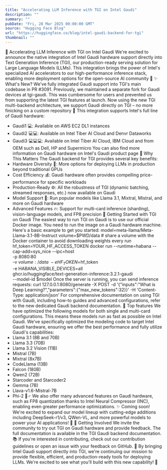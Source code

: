 ```yaml
---
title: "Accelerating LLM Inference with TGI on Intel Gaudi"
description: ""
summary: ""
pubDate: "Fri, 28 Mar 2025 00:00:00 GMT"
source: "Hugging Face Blog"
url: "https://huggingface.co/blog/intel-gaudi-backend-for-tgi"
thumbnail: ""
---
```


🚀 Accelerating LLM Inference with TGI on Intel Gaudi
We're excited to announce the native integration of Intel Gaudi hardware support directly into Text Generation Inference (TGI), our production-ready serving solution for Large Language Models (LLMs). This integration brings the power of Intel's specialized AI accelerators to our high-performance inference stack, enabling more deployment options for the open-source AI community 🎉
✨ What's New?
We've fully integrated Gaudi support into TGI's main codebase in PR #3091. Previously, we maintained a separate fork for Gaudi devices at tgi-gaudi. This was cumbersome for users and prevented us from supporting the latest TGI features at launch. Now using the new TGI multi-backend architecture, we support Gaudi directly on TGI – no more finicking on a custom repository 🙌
This integration supports Intel's full line of Gaudi hardware:
- Gaudi1 💻: Available on AWS EC2 DL1 instances
- Gaudi2 💻💻: Available on Intel Tiber AI Cloud and Denvr Dataworks
- Gaudi3 💻💻💻: Available on Intel Tiber AI Cloud, IBM Cloud and from OEM such as Dell, HP and Supermicro
You can also find more information on Gaudi hardware on Intel's Gaudi product page
🌟 Why This Matters
The Gaudi backend for TGI provides several key benefits:
- Hardware Diversity 🔄: More options for deploying LLMs in production beyond traditional GPUs
- Cost Efficiency 💰: Gaudi hardware often provides compelling price-performance for specific workloads
- Production-Ready ⚙️: All the robustness of TGI (dynamic batching, streamed responses, etc.) now available on Gaudi
- Model Support 🤖: Run popular models like Llama 3.1, Mixtral, Mistral, and more on Gaudi hardware
- Advanced Features 🔥: Support for multi-card inference (sharding), vision-language models, and FP8 precision
🚦 Getting Started with TGI on Gaudi
The easiest way to run TGI on Gaudi is to use our official Docker image. You need to run the image on a Gaudi hardware machine. Here's a basic example to get you started:
model=meta-llama/Meta-Llama-3.1-8B-Instruct
volume=$PWD/data # share a volume with the Docker container to avoid downloading weights every run
hf_token=YOUR_HF_ACCESS_TOKEN
docker run --runtime=habana --cap-add=sys_nice --ipc=host \
-p 8080:80 \
-v $volume:/data \
-e HF_TOKEN=$hf_token \
-e HABANA_VISIBLE_DEVICES=all \
ghcr.io/huggingface/text-generation-inference:3.2.1-gaudi \
--model-id $model
Once the server is running, you can send inference requests:
curl 127.0.0.1:8080/generate
-X POST
-d '{"inputs":"What is Deep Learning?","parameters":{"max_new_tokens":32}}'
-H 'Content-Type: application/json'
For comprehensive documentation on using TGI with Gaudi, including how-to guides and advanced configurations, refer to the new dedicated Gaudi backend documentation.
🎉 Top features
We have optimized the following models for both single and multi-card configurations. This means these models run as fast as possible on Intel Gaudi. We've specifically optimized the modeling code to target Intel Gaudi hardware, ensuring we offer the best performance and fully utilize Gaudi's capabilities:
- Llama 3.1 (8B and 70B)
- Llama 3.3 (70B)
- Llama 3.2 Vision (11B)
- Mistral (7B)
- Mixtral (8x7B)
- CodeLlama (13B)
- Falcon (180B)
- Qwen2 (72B)
- Starcoder and Starcoder2
- Gemma (7B)
- Llava-v1.6-Mistral-7B
- Phi-2
🏃♂️ We also offer many advanced features on Gaudi hardware, such as FP8 quantization thanks to Intel Neural Compressor (INC), enabling even greater performance optimizations.
✨ Coming soon! We're excited to expand our model lineup with cutting-edge additions including DeepSeek-r1/v3, QWen-VL, and more powerful models to power your AI applications! 🚀
💪 Getting Involved
We invite the community to try out TGI on Gaudi hardware and provide feedback. The full documentation is available in the TGI Gaudi backend documentation. 📚 If you're interested in contributing, check out our contribution guidelines or open an issue with your feedback on GitHub. 🤝 By bringing Intel Gaudi support directly into TGI, we're continuing our mission to provide flexible, efficient, and production-ready tools for deploying LLMs. We're excited to see what you'll build with this new capability! 🎉